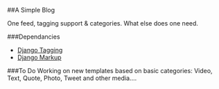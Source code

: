 ##A Simple Blog

One feed, tagging support & categories. What else does one need.

###Dependancies

- [Django Tagging](http://code.google.com/p/django-tagging/)
- [Django Markup](http://docs.djangoproject.com/en/dev/ref/contrib/?from=olddocs#markup)

###To Do
Working on new templates based on basic categories: Video, Text, Quote, Photo, Tweet and other media....